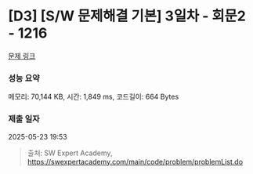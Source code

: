 # [D3] [S/W 문제해결 기본] 3일차 - 회문2 - 1216 

[문제 링크](https://swexpertacademy.com/main/code/problem/problemDetail.do?contestProbId=AV14Rq5aABUCFAYi) 

### 성능 요약

메모리: 70,144 KB, 시간: 1,849 ms, 코드길이: 664 Bytes

### 제출 일자

2025-05-23 19:53



> 출처: SW Expert Academy, https://swexpertacademy.com/main/code/problem/problemList.do